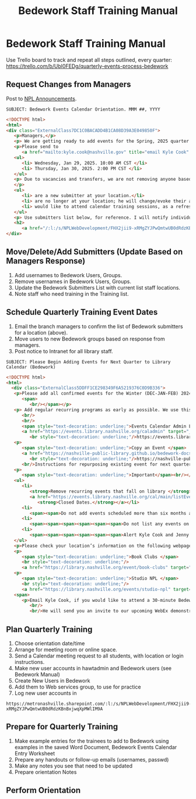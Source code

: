 ﻿---
title: Bedework Staff Training Manual 
sidebar_position: 8
---
# Bedework Staff Training Manual

Use Trello board to track and repeat all steps outlined, every quarter: <https://trello.com/b/Ubl0FEDg/quarterly-events-process-bedework>

## Request Changes from Managers

Post to [NPL Announcements](https://metronashville.sharepoint.com/sites/NPLink/Lists/Daily%20Announcements/Landing%20Page%20View.aspx).

```text
SUBJECT: Bedework Events Calendar Orientation. MMM ##, YYYY
```

```html
<!DOCTYPE html>
<html>
<div class="ExternalClass7DC1C0BACADD4B1CA08D39A3E049850F">
   <p>Managers,</p>
   <p> We are getting ready to add events for the Spring, 2025 quarter to the events calendar. In preparation, we want to provide Bedework calendar training for anyone at your location who needs an introduction or refresher. </p>
   <p>Please send to 
      <a href="mailto:kyle.cook@nashville.gov" title="email Kyle Cook" target="_blank">Kyle Cook</a> the names of employees who should attend online Bedework Orientation; and reserve off-desk time for them for one of these online sessions. Once practice assignments are complete, they will be added to your location&#39;s approval queue. </p>
   <ul>
      <li> Wednesday, Jan 29, 2025. 10:00 AM CST </li>
      <li> Thursday, Jan 30, 2025. 2:00 PM CST </li>
   </ul>
   <p> Due to vacancies and transfers, we are not removing anyone based on depth this quarter. Please notify Kyle Cook if you have any staff who 
   </p>
   <ul>
      <li> are a new submitter at your location.</li>
      <li> are no longer at your location; he will change/evoke their access.<br/> </li>
      <li> would like to attend calendar training sessions, as a refresher. </li>
   </ul>
   <p> Use submitters list below, for reference. I will notify individuals and managers with calendar invite for the WebEx training sessions. Choose one. Please contact Kyle Cook with any questions. </p>
   <h2> 
      <a href="/:l:/s/NPLWebDevelopment/FHX2jii9-xRMgZYJPwQmtwUB0dRdzKBnBxjwqXpMWlIM9A" target="_blank">Bedework Calendar Staff Submitters</a><br/> </h2>
</div> 
```

## Move/Delete/Add Submitters (Update Based on Managers Response)

1. Add usernames to Bedework Users, Groups.
1. Remove usernames in Bedework Users, Groups.
1. Update the Bedework Submitters List with current list staff locations.
1. Note staff who need training in the Training list.

## Schedule Quarterly Training Event Dates

1. Email the branch managers to confirm the list of Bedework submitters for a location (above).
1. Move users to new Bedework groups based on response from managers.
1. Post notice to Intranet for all library staff.

```text
SUBJECT: Please Begin Adding Events for Next Quarter to Library Calendar (Bedework)
```

```html
<!DOCTYPE html>
<html>
  <div class="ExternalClass5DDFF1CE298349F6A5219376C0D9B336">
   <p>​Please add all confirmed events for the Winter (DEC-JAN-FEB) 2024 quarter.  Please add within the three month increments (Dec Jan Feb / Mar Apr May / Jun Jul Aug / Sep Oct Nov). 
      <span>
         <br/></span></p>
   <p> Add regular recurring programs as early as possible. We use this process to confirm whether events series are continuing into the next quarter. This also allows MarComm adequate notice for publicity. 
      <br/>
      <br/>
      <span style="text-decoration: underline;">Events Calendar Admin Login </span>
      <a href="https://events.library.nashville.org/caladmin" target="_blank">
         <br style="text-decoration: underline;"/>https://events.library.nashville.org/caladmin</a><br/><br/><span style="text-decoration: underline;">Bedework User Guide</span><br style="text-decoration: underline;"/><a href="https://nashville-public-library.github.io/bedework-docs/" target="_blank">https://nashville-public-library.github.io/bedework-docs/<br/></a>Guide combines all directions you need to fill out the &#39;Add Events&#39; form<br/></p>
   <p>
      <span style="text-decoration: underline;">Copy an Event </span>
      <a href="https://nashville-public-library.github.io/bedework-docs/orientation/copy-event/" target="_blank">
         <br style="text-decoration: underline;"/>https://nashville-public-library.github.io/bedework-docs/orientation/copy-event/</a> 
      <br/>Instructions for repurposing existing event for next quarter</p>
   <p>
      <span style="text-decoration: underline;">Important</span><br/></p>
   <ul>
      <li>
         <strong>Remove recurring events that fall on library </strong>
         <a href="https://events.library.nashville.org/cal/main/listEvents.do?b=de&amp;listMode=true&amp;setappvar=bwFilters%28%7c%7c%7cbwNav3-useragrpcalsuiteMainCampusSeriesClosed%29&amp;setappvar=bwQuery%28%29" target="_blank">
            <strong>Closed Dates.</strong></a></li>
      <li>
         <span><span>Do not add events scheduled more than six months ahead.</span></span></li>
      <li>
         <span><span><span><span><span><span>Do not list any events on social media  before they are added to the events calendar.</span></span></span></span></span></span></li>
      <li>
         <span><span><span><span><span><span>Alert Kyle Cook and Jenny Ellis, if your event is planned within the next two weeks; they will expedite approval.</span></span></span></span></span></span><br/></li>
   </ul>
   <p>Please check your location’s information on the following webpages. Email Kyle Cook any changes to these static listings.<br/><br/><span style="text-decoration: underline;">Story Time</span><br style="text-decoration: underline;"/><a href="https://library.nashville.org/event/story-time" target="_blank">https://library.nashville.org/event/story-time</a>&#160;&#160;</p>
   <p>
      <span style="text-decoration: underline;">Book Clubs </span>
      <br style="text-decoration: underline;"/>
      <a href="https://library.nashville.org/event/book-clubs" target="_blank">https://library.nashville.org/event/book-clubs </a></p>
   <p>
      <span style="text-decoration: underline;">Studio NPL </span>
      <br style="text-decoration: underline;"/>
      <a href="https://library.nashville.org/events/studio-npl" target="_blank">https://library.nashville.org/events/studio-npl</a></p>
   <span>
      <p>Email Kyle Cook, if you would like to attend a 30-minute Bedework Calendar orientation as a new submitter, or as a refresher. 
         <br/>
         <br/>He will send you an invite to our upcoming WebEx demonstrations on Friday, Nov,  15; Monday, Nov 18, 2024.</p></span></div>
```

## Plan Quarterly Training

1. Choose orientation date/time
1. Arrange for meeting room or online space.
1. Send a Calendar meeting request to all students, with location or login instructions.
1. Make new user accounts in hawtadmin and Bedework users (see Bedework Manual)
1. Create New Users in Bedework
1. Add them to Web services group, to use for practice
1. Log new user accounts in

```text
https://metronashville.sharepoint.com/:l:/s/NPLWebDevelopment/FHX2jii9-xRMgZYJPwQmtwUB0dRdzKBnBxjwqXpMWlIM9A
```

## Prepare for Quarterly Training

1. Make example entries for the trainees to add to Bedework using examples in the saved Word Document, Bedework Events Calendar Entry Worksheet
1. Prepare any handouts or follow-up emails (usernames, passwd)
1. Make any notes you see that need to be updated
1. Prepare orientation Notes

## Perform Orientation
